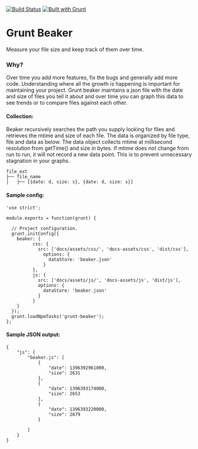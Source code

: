 [![Build Status](https://travis-ci.org/kmulvey/grunt-beaker.svg?branch=master)](https://travis-ci.org/kmulvey/grunt-beaker)
[![Built with Grunt](https://cdn.gruntjs.com/builtwith.png)](http://gruntjs.com/)

Grunt Beaker
==========

Measure your file size and keep track of them over time.


### Why?

Over time you add more features, fix the bugs and generally add more code.  Understanding where all the growth is happening is important for maintaining your project. Grunt beaker maintains a json file with the date and size of files you tell it about and over time you can graph this data to see trends or to compare files against each other. 

#### Collection:
Beaker recursively searches the path you supply looking for files and retrieves the mtime and size of each file.  The data is organized by file type, file and data as below. The data object collects mtime at millisecond resolution from getTime() and size in bytes. If mtime does not change from run to run, it will not record a new data point. This is to prevent unnecessary stagnation in your graphs.

```
file_ext
├── file_name
│   ├── [{date: d, size: s}, {date: d, size: s}] 
```



#### Sample config:

```
'use strict';

module.exports = function(grunt) {

  // Project configuration.
  grunt.initConfig({
    beaker: {
		  css: {
		    src: ['docs/assets/css/', 'docs-assets/css', 'dist/css'],
		      options: {
		        dataStore: 'beaker.json'
		      }   
		  },
		  js: {
		    src: ['docs/assets/js/', 'docs-assets/js', 'dist/js'],
		    options: {
		      dataStore: 'beaker.json'
		    }
		  }
    }
  });
  grunt.loadNpmTasks('grunt-beaker');
};

```



#### Sample JSON output:

```
{
    "js": {
        "beaker.js": [
            {
                "date": 1396392961000,
                "size": 2631
            },
            {
                "date": 1396393174000,
                "size": 2653
            },
            {
                "date": 1396393220000,
                "size": 2679
            }
            
        ]
    }
}
```
